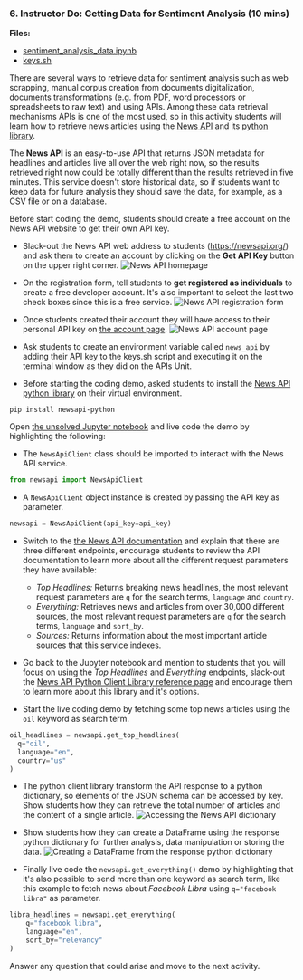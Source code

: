 ### 6. Instructor Do: Getting Data for Sentiment Analysis (10 mins)

**Files:**

* [sentiment_analysis_data.ipynb](Activities/06-Ins_Sentiment_Analysis_Data/Solved/sentiment_analysis_data.ipynb)
* [keys.sh](Activities/06-Ins_Sentiment_Analysis_Data/Solved/keys.sh)

There are several ways to retrieve data for sentiment analysis such as web scrapping, manual corpus creation from documents digitalization, documents transformations (e.g. from PDF, word processors or spreadsheets to raw text) and using APIs. Among these data retrieval mechanisms APIs is one of the most used, so in this activity students will learn how to retrieve news articles using the [News API](https://newsapi.org/) and its [python library](https://newsapi.org/docs/client-libraries/python).

The **News API** is an easy-to-use API that returns JSON metadata for headlines and articles live all over the web right now, so the results retrieved right now could be totally different than the results retrieved in five minutes. This service doesn't store historical data, so if students want to keep data for future analysis they should save the data, for example, as a CSV file or on a database.

Before start coding the demo, students should create a free account on the News API website to get their own API key.

* Slack-out the News API web address to students (https://newsapi.org/) and ask them to create an account by clicking on the **Get API Key** button on the upper right corner.
  ![News API homepage](Images/news_api_homepage.png)

* On the registration form, tell students to **get registered as individuals** to create a free developer account. It's also important to select the last two check boxes since this is a free service.
  ![News API registration form](Images/news_api_registration_form.png)

* Once students created their account they will have access to their personal API key on [the account page](https://newsapi.org/account).
  ![News API account page](Images/news_api_account_details.png)

* Ask students to create an environment variable called `news_api` by adding their API key to the keys.sh script and executing it on the terminal window as they did on the APIs Unit.

* Before starting the coding demo, asked students to install the [News API python library](https://newsapi.org/docs/client-libraries/python) on their virtual environment.

```
pip install newsapi-python
```

Open [the unsolved Jupyter notebook](Activities/06-Ins_Sentiment_Analysis_Data/Unsolved/sentiment_analysis_data.ipynb) and live code the demo by highlighting the following:

* The `NewsApiClient` class should be imported to interact with the News API service.

```python
from newsapi import NewsApiClient
```

* A `NewsApiClient` object instance is created by passing the API key as parameter.

```python
newsapi = NewsApiClient(api_key=api_key)
```

* Switch to the [the News API documentation](https://newsapi.org/docs/endpoints) and explain that there are three different endpoints, encourage students to review the API documentation to learn more about all the different request parameters they have available:
  * _Top Headlines:_ Returns breaking news headlines, the most relevant request parameters are `q` for the search terms, `language` and `country`.
  * _Everything:_ Retrieves news and articles from over 30,000 different sources, the most relevant request parameters are `q` for the search terms, `language` and `sort_by`.
  * _Sources:_ Returns information about the most important article sources that this service indexes.

* Go back to the Jupyter notebook and mention to students that you will focus on using the _Top Headlines_ and _Everything_ endpoints, slack-out the [News API Python Client Library reference page](https://newsapi.org/docs/client-libraries/python) and encourage them to learn more about this library and it's options.

* Start the live coding demo by fetching some top news articles using the `oil` keyword as search term.

```python
oil_headlines = newsapi.get_top_headlines(
  q="oil",
  language="en",
  country="us"
)
```

* The python client library transform the API response to a python dictionary, so elements of the JSON schema can be accessed by key. Show students how they can retrieve the total number of articles and the content of a single article.
  ![Accessing the News API dictionary](Images/news_api_top_headlines.png)

* Show students how they can create a DataFrame using the response python dictionary for further analysis, data manipulation or storing the data.
  ![Creating a DataFrame from the response python dictionary](Images/news_api_df.png)

* Finally live code the `newsapi.get_everything()` demo by highlighting that it's also possible to send more than one keyword as search term, like this example to fetch news about _Facebook Libra_ using `q="facebook libra"` as parameter.

```python
libra_headlines = newsapi.get_everything(
    q="facebook libra",
    language="en",
    sort_by="relevancy"
)
```

Answer any question that could arise and move to the next activity.
